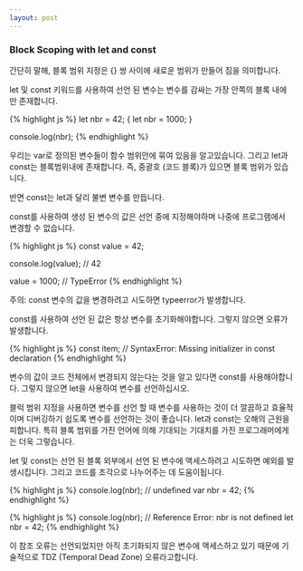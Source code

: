 ```yaml
---
layout: post
---
```


### Block Scoping with let and const

<!-- Quite simply, block scoping means that a new scope is created between a pair of { }. -->
간단히 말해, 블록 범위 지정은 {} 쌍 사이에 새로운 범위가 만들어 짐을 의미합니다.

<!-- The variables declared using the keywords let and const only exist within the innermost block that surrounds them. -->
let 및 const 키워드를 사용하여 선언 된 변수는 변수를 감싸는 가장 안쪽의 블록 내에 만 존재합니다.

{% highlight js %}
let nbr = 42;
{
    let nbr = 1000;
}

console.log(nbr);
{% endhighlight %}

<!-- We now know that var is bound to function scope, whereas let and const are block scopes, which means if you've got a set of curly brackets (a block of code), you have a block scope. -->
우리는 var로 정의된 변수들이 함수 범위안에 묶여 있음을 알고있습니다. 그리고 let과 const는 블록범위내에 존재합니다. 즉, 중괄호 (코드 블록)가 있으면 블록 범위가 있습니다.

<!-- On the other hand, unlike let, const creates immutable variables. -->
반면 const는 let과 달리 불변 변수를 만듭니다.

<!-- The values of the variables created using const need to be assigned during declaration and cannot be changed later in the program. -->
const를 사용하여 생성 된 변수의 값은 선언 중에 지정해야하며 나중에 프로그램에서 변경할 수 없습니다.

{% highlight js %}
const value = 42;

console.log(value); // 42

value = 1000; // TypeError
{% endhighlight %}

주의: const 변수의 값을 변경하려고 시도하면 typeerror가 발생합니다.

<!-- Make sure that you always initialize the variable with a value declared using const; otherwise it will throw an error. -->
const를 사용하여 선언 된 값은 항상 변수를 초기화해야합니다. 그렇지 않으면 오류가 발생합니다.

{% highlight js %}
const item; // SyntaxError: Missing initializer in const declaration
{% endhighlight %}

<!-- If you know that the value of your variables is not going to change throughout your code, you should be using const; otherwise use let to declare your variables. -->
변수의 값이 코드 전체에서 변경되지 않는다는 것을 알고 있다면 const를 사용해야합니다. 그렇지 않으면 let을 사용하여 변수를 선언하십시오.

<!-- We recommend moving away from the practice of using var to declare variables as it is cleaner, more efficient, and easy to debug if you use block scoping. let and const avoid the source of misunderstanding, especially for programmers with expectations set by languages with block scope. -->
블럭 범위 지정을 사용하면 변수를 선언 할 때 변수를 사용하는 것이 더 깔끔하고 효율적이며 디버깅하기 쉽도록 변수를 선언하는 것이 좋습니다. let과 const는 오해의 근원을 피합니다. 특히 블록 범위를 가진 언어에 의해 기대되는 기대치를 가진 프로그래머에게는 더욱 그렇습니다.

<!-- let and const throw an exception if you try to access the variables declared by them outside the blocks they were declared and do away with hoisting, helping you localize the effects of your code fragments. -->
let 및 const는 선언 된 블록 외부에서 선언 된 변수에 액세스하려고 시도하면 예외를 발생시킵니다. 그리고 코드를 조각으로 나누어주는 데 도움이됩니다.

{% highlight js %}
console.log(nbr); // undefined
var nbr = 42;
{% endhighlight %}

{% highlight js %}
console.log(nbr); // Reference Error: nbr is not defined
let nbr = 42;
{% endhighlight %}

<!-- This Reference Error is technically called a Temporal Dead Zone (TDZ) error because you are accessing a variable that's been declared but not yet initialized. -->
이 참조 오류는 선언되었지만 아직 초기화되지 않은 변수에 액세스하고 있기 때문에 기술적으로 TDZ (Temporal Dead Zone) 오류라고합니다.
